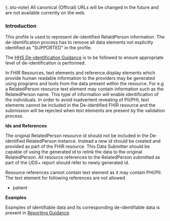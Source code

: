 {:.stu-note}
All canonical (Official) URLs will be changed in the future and are not available currently on the web.

### Introduction

This profile is used to represent de-identified RelatdPerson information. The de-identification process has to remove all data elements not explicitly identified as "SUPPORTED" in the profile. 

The [HHS De-identification Guidance](https://www.hhs.gov/sites/default/files/ocr/privacy/hipaa/understanding/coveredentities/De-identification/hhs_deid_guidance.pdf) is to be followed to ensure appropriate level of de-identification is performed.

In FHIR Resources, text elements and reference.display elements which provide human readable information to the providers may be generated using programs and tools from the data present within the resource. For e.g a RelatedPerson resource text element may contain information such as the RelatedPerson name. This type of information will enable identification of the individuals. In order to avoid inadvertent revealing of PII/PHI, text elements cannot be included in the De-identified FHIR resource and the submission will be rejected when text elements are present by the validation process. 

**Ids and References**

The original RelatedPerson resource id should not be included in the De-identified RelatedPerson instance. Instead a new id should be created and provided as part of the FHIR resource. This Data Submitter should be capable of using the generated id to relink the data to the original RelatedPerson. All resource references to the RelatedPerson submitted as part of the UDS+ report should refer to newly generated id.

Resource references cannot contain text element as it may contain PHI/PII. The text element for following references are not allowed

* patient

**Examples**
 
Examples of identifiable data and its corresponding de-identifiable data is present in [Reporting Guidance](reportingguidance.html).

